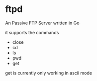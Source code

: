 # ftpd
An Passive FTP Server written in Go

it supports the commands

* close
* cd
* ls
* pwd
* get

get is currently only working in ascii mode


